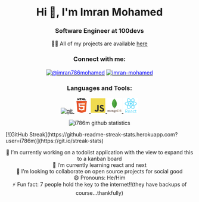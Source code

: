 
<h1 align="center">Hi 👋, I'm Imran Mohamed</h1>
<h3 align="center">Software Engineer at 100devs</h3>

<p align="center"> 👨‍💻 All of my projects are available <a href='https://www.imranbmohamed.com'>here</a>

<h3 align="center">Connect with me:</h3>
<p align="center">
<a href="https://twitter.com/imran786mohamed" target="blank"><img align="center" src="https://cdn.jsdelivr.net/npm/simple-icons@3.0.1/icons/twitter.svg" alt="@imran786mohamed" height="30" width="40" style="color:blue;"/></a>
<a href="https://linkedin.com/in/imran-mohamed" target="blank"><img align="center" src="https://cdn.jsdelivr.net/npm/simple-icons@3.0.1/icons/linkedin.svg" alt="imran-mohamed" height="30" width="40" style="color:blue;"/></a> 
</p>

<h3 align="center">Languages and Tools:</h3>
<p align="center"> <a href="https://git-scm.com/" target="_blank"> <img src="https://www.vectorlogo.zone/logos/git-scm/git-scm-icon.svg" alt="git" width="40" height="40"/> </a> <a href="https://www.w3.org/html/" target="_blank"> <img src="https://raw.githubusercontent.com/devicons/devicon/master/icons/html5/html5-original-wordmark.svg" alt="html5" width="40" height="40"/> </a> <a href="https://developer.mozilla.org/en-US/docs/Web/JavaScript" target="_blank"> <img src="https://raw.githubusercontent.com/devicons/devicon/master/icons/javascript/javascript-original.svg" alt="javascript" width="40" height="40"/> </a> <a href="https://www.mongodb.com/" target="_blank"> <img src="https://raw.githubusercontent.com/devicons/devicon/master/icons/mongodb/mongodb-original-wordmark.svg" alt="mongodb" width="40" height="40"/> </a>  <a href="https://reactjs.org/" target="_blank"> <img src="https://raw.githubusercontent.com/devicons/devicon/master/icons/react/react-original-wordmark.svg" alt="react" width="40" height="40"/> </a> </p>


<p align='center'>
 <img align="center" src="https://github-readme-streak-stats.herokuapp.com?user=i786m&theme=dark&dates=E9C46A&sideLabels=2A9D8F&ring=E76F51&background=264653&currStreakLabel=E76F51&stroke=F4A261" alt="i786m github statistics" />
</p>
[![GitHub Streak](https://github-readme-streak-stats.herokuapp.com?user=i786m)](https://git.io/streak-stats)
<p align='center'>
 🔭 I’m currently working on a todolist application with the view to expand this to a kanban board <br/>
   🌱 I’m currently learning react and next <br/>
   👯 I’m looking to collaborate on open source projects for social good <br/>
   😄 Pronouns: He/Him <br/>
 ⚡ Fun fact: 7 people hold the key to the internet!!(they have backups of course...thankfully) <br/>
</p>
